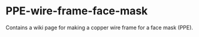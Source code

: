 # PPE-wire-frame-face-mask
Contains a wiki page for making a copper wire frame for a face mask (PPE).
